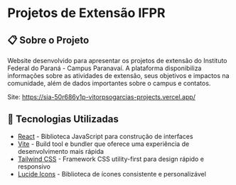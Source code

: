 # Projetos de Extensão IFPR

## 📋 Sobre o Projeto

Website desenvolvido para apresentar os projetos de extensão do Instituto Federal do Paraná - Campus Paranavaí. A plataforma disponibiliza informações sobre as atividades de extensão, seus objetivos e impactos na comunidade, além de dados importantes sobre o campus e contatos.

Site: <https://sia-50r686y1p-vitorpsogarcias-projects.vercel.app/>

## 🚀 Tecnologias Utilizadas

- [React](https://react.dev/) - Biblioteca JavaScript para construção de interfaces
- [Vite](https://vitejs.dev/) - Build tool e bundler que oferece uma experiência de desenvolvimento mais rápida
- [Tailwind CSS](https://tailwindcss.com/) - Framework CSS utility-first para design rápido e responsivo
- [Lucide Icons](https://lucide.dev/) - Biblioteca de ícones consistente e personalizável
